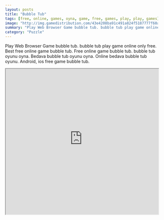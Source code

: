 ```yaml
---
layout: posts
title: "Bubble Tub"
tags: [free, online, games, oyna, game, free, games, play, play, games]
image: "http://img.gamedistribution.com/43e4208ba91c491a824f5187777f60af.jpg"
summary: "Play Web Browser Game bubble tub. bubble tub play game online only free. Best free online game bubble tub. Free online game bubble tub. bubble tub oyunu oyna. Bedava bubble tub oyunu oyna. Online bedava bubble tub oyunu. Android, ios free game bubble tub."
category: "Puzzle"
---
```


Play Web Browser Game bubble tub. bubble tub play game online only free. Best free online game bubble tub. Free online game bubble tub. bubble tub oyunu oyna. Bedava bubble tub oyunu oyna. Online bedava bubble tub oyunu. Android, ios free game bubble tub.

<iframe width="100%" height="480px;" src="http://flash.gamedistribution.com?game=43e4208ba91c491a824f5187777f60af"></iframe>